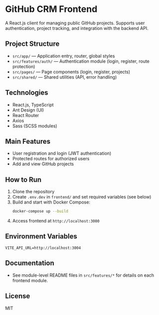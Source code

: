 # GitHub CRM Frontend

A React.js client for managing public GitHub projects. Supports user authentication, project tracking, and integration with the backend API.

## Project Structure
- `src/app/` — Application entry, router, global styles
- `src/features/auth/` — Authentication module (login, register, route protection)
- `src/pages/` — Page components (login, register, projects)
- `src/shared/` — Shared utilities (API, error handling)

## Technologies
- React.js, TypeScript
- Ant Design (UI)
- React Router
- Axios
- Sass (SCSS modules)

## Main Features
- User registration and login (JWT authentication)
- Protected routes for authorized users
- Add and view GitHub projects

## How to Run
1. Clone the repository
2. Create `.env.dev` in `frontend/` and set required variables (see below)
3. Build and start with Docker Compose:
   ```sh
   docker-compose up --build
   ```
4. Access frontend at `http://localhost:3000`

## Environment Variables
```
VITE_API_URL=http://localhost:3004
```

## Documentation
- See module-level README files in `src/features/*` for details on each frontend module.

## License
MIT
